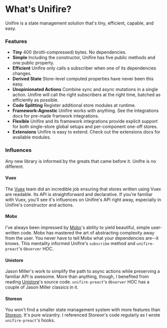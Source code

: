 # What's Unifire?

Unifire is a state management solution that's tiny, efficient, capable, and easy.

### Features

* __Tiny__ 400 (brotli-compressed) bytes. No dependencies.
* __Simple__ Including the constructor, Unifire has five public methods and one public property.
* __Efficient__ Unifire only calls a subscriber when one of its dependencies changes.
* __Derived State__ Store-level computed properties have never been this easy.
* __Unopinionated Actions__ Combine sync and async mutations in a single action. Unifire will call the right subscribers at the right time, batched as efficiently as possible.
* __Code Splitting__ Register additional store modules at runtime.
* __Framework-Agnostic__ Unifire works with anything. See the Integrations docs for pre-made framwork integrations.
* __Flexible__ Unifire and its framework integrations provide explicit support for both single-store global setups and per-component one-off stores.
* __Extensions__ Unifire is easy to extend. Check out the extensions docs for available modules.

### Influences

Any new library is informed by the greats that came before it. Unifre is no different.

#### Vuex

The [Vuex](https://vuex.vuejs.org/) team did an incredible job ensuring that stores written using Vuex are readable. Its API is straightforward and declarative. If you're familiar with Vuex, you'll see it's influences on Unifire's API right away, especially in Unifire's constructor and actions.

#### Mobx

I've always been impressed by [Mobx](https://mobx.js.org/README.html)'s ability to yield beautiful, simple user-written code. Mobx has mastered the art of abstracting complexity away from the user. You never have to tell Mobx what your dependencies are--it knows. This mentality informed Unifire's `subscribe` method and `unifire-preact`'s `Observer` HOC.

#### Unistore

Jason Miller's work to simplify the path to async actions while preserving a familiar API is awesome. More than anything, though, I benefited from reading [Unistore](https://github.com/developit/unistore)'s source code. `unifire-preact`'s `Observer` HOC has a couple of Jason Miller classics in it.

#### Storeon

You won't find a smaller state management system with more features than [Storeon](https://github.com/storeon/storeon). It's pure wizardry. I referenced Storeon's code regularly as I wrote `unifire-preact`'s hooks.
